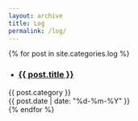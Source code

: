 ```yaml
---
layout: archive
title: Log
permalink: /log/
---
```

<section class="site-front block">
  <div class="container home-group">
    {% for post in site.categories.log %}
        <!-- <div class="grid_6"> -->
          <!--  -->
        <!-- </div> -->
        <!-- <div class="grid_2">{{ post.date | date: "%b %-d, %Y" }}</div> -->
        <div class="grid_9"><h3 class="home-list">&nbsp;&bull;&nbsp; <a href="{{ post.url }}">{{ post.title }}</a></h3></div>
        <div class="grid_1">{{ post.category }}</div>
        <div class="grid_2">{{ post.date | date: "%d-%m-%Y" }}</div>
    {% endfor %}
  </div>
</section>